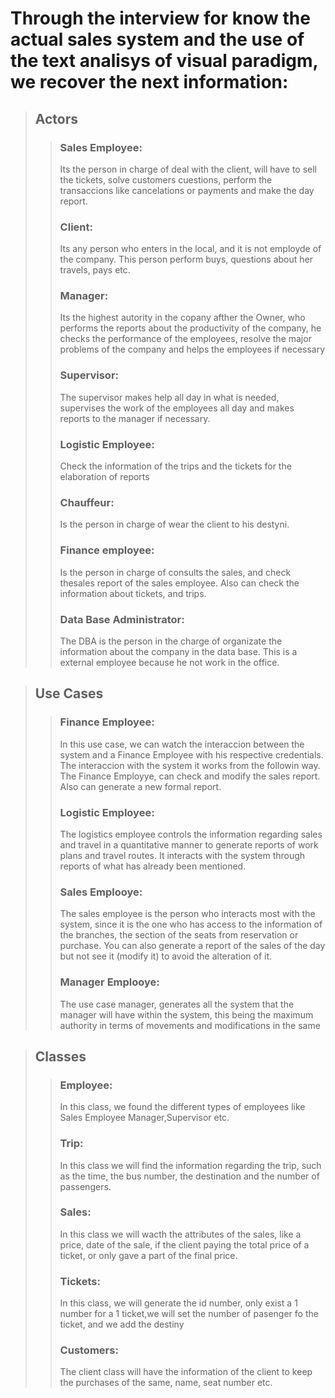 # Through the interview for know the actual sales system and the use of the text analisys of visual paradigm, we recover the next information: 

>## Actors 
>>### Sales Employee: 
>>Its the person in charge of deal with the client, will have to sell the tickets, solve customers cuestions, perform the transaccions like cancelations or payments and make the day report.
>>
>>### Client: 
>>Its any person who enters in the local, and it is not  employde of the company. This person perform buys, questions about her travels, pays etc.
>>
>>### Manager: 
>>Its the highest autority in the copany afther the Owner, who performs the reports about the productivity of the company, he checks the performance of the employees, resolve the major problems of the company and helps the employees if necessary
>>
>>### Supervisor: 
>>The supervisor makes help all day in what is needed, supervises the work of the employees all day and makes reports to the manager if necessary.
>>
>>### Logistic Employee: 
>>Check the information of the trips and the tickets for the elaboration of reports
>>
>>### Chauffeur: 
>>Is the person in charge of wear the client to his destyni.
>>
>>### Finance employee: 
>>Is the person in charge of consults the sales, and check thesales report of the sales employee. Also can check the information about tickets, and trips.
>>
>>### Data Base Administrator:
>>The DBA is the person in the charge of organizate the information about the company in the data base. This is a external employee because he not work in the office.

>## Use Cases
>>### Finance Employee: 
>>In this use case, we can watch the interaccion between the system and a Finance Employee with his respective credentials. The interaccion with the system it works from the followin way. The Finance Employye, can check and modify the sales report. Also can generate a new formal report.
>>
>>### Logistic Employee:
>>The logistics employee controls the information regarding sales and travel in a quantitative manner to generate reports of work plans and travel routes. It interacts with the system through reports of what has already been mentioned.
>>
>>### Sales Emplooye:
>>The sales employee is the person who interacts most with the system, since it is the one who has access to the information of the branches, the section of the seats from reservation or purchase. You can also generate a report of the sales of the day but not see it (modify it) to avoid the alteration of it.
>>
>>### Manager Emplooye:
>>The use case manager, generates all the system that the manager will have within the system, this being the maximum authority in terms of movements and modifications in the same


>## Classes
>>### Employee: 
>>In this class, we found the different types of employees like Sales Employee Manager,Supervisor etc.
>>
>>### Trip:
>>In this class we will find the information regarding the trip, such as the time, the bus number, the destination and the number of passengers.
>>
>>### Sales:
>>In this class we will wacth the attributes of the sales, like a price, date of the sale, if the client paying the total price of a ticket, or only gave a part of the final price.
>>
>>### Tickets: 
>>In this class, we will generate the id number, only exist a 1 number for a 1 ticket,we will set the number of pasenger fo the ticket, and we add the destiny
>>### Customers:
>>The client class will have the information of the client to keep the purchases of the same, name, seat number etc.

